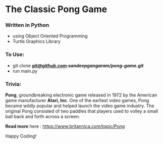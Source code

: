 # The Classic Pong Game

### Written in Python
- using Object Oriented Programming
- Turtle Graphics Library


### To Use:
- git clone ***git@github.com:sandeepgangaram/pong-game.git***
- run main.py

### Trivia:
**Pong**, groundbreaking electronic game released in 1972 by the 
American game manufacturer **Atari, Inc**. One of the earliest video games,
Pong became wildly popular and helped launch the video game industry. 
The original Pong consisted of two paddles that players used to volley 
a small ball back and forth across a screen.

**Read more** here : <https://www.britannica.com/topic/Pong>

Happy Coding!